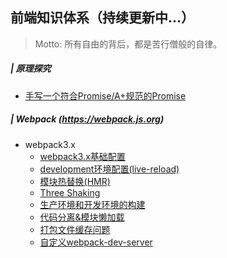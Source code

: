 ## 前端知识体系（持续更新中...）
> Motto: 所有自由的背后，都是苦行僧般的自律。

##### | 原理探究
  - [手写一个符合Promise/A+规范的Promise](https://github.com/Jehan-Gao/Blog/issues/8)

##### | Webpack (https://webpack.js.org)
- webpack3.x
  - [webpack3.x基础配置](https://github.com/Jehan-Gao/Blog/issues/7)
  - [development环境配置(live-reload)](https://github.com/Jehan-Gao/Blog/issues/9)
  - [模块热替换(HMR)](https://github.com/Jehan-Gao/Blog/issues/10)
  - [Three Shaking](https://github.com/Jehan-Gao/Blog/issues/11)
  - [生产环境和开发环境的构建](https://github.com/Jehan-Gao/Blog/issues/12)
  - [代码分离&模块懒加载](https://github.com/Jehan-Gao/Blog/issues/13)
  - [打包文件缓存问题](https://github.com/Jehan-Gao/Blog/issues/14)
  - [自定义webpack-dev-server](https://github.com/Jehan-Gao/Blog/issues/15)
